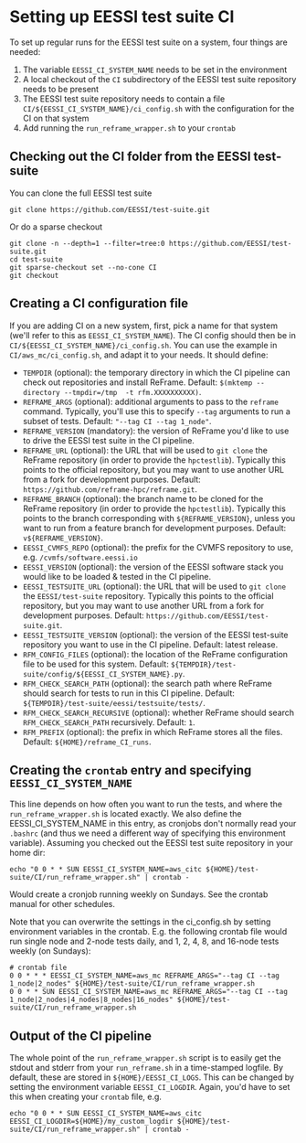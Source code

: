 # Setting up EESSI test suite CI

To set up regular runs for the EESSI test suite on a system, four things are needed:

1. The variable `EESSI_CI_SYSTEM_NAME` needs to be set in the environment
2. A local checkout of the `CI` subdirectory of the EESSI test suite repository needs to be present
3. The EESSI test suite repository needs to contain a file `CI/${EESSI_CI_SYSTEM_NAME}/ci_config.sh` with the configuration for the CI on that system
4. Add running the `run_reframe_wrapper.sh` to your `crontab`

## Checking out the CI folder from the EESSI test-suite
You can clone the full EESSI test suite
```
git clone https://github.com/EESSI/test-suite.git
```
Or do a sparse checkout
```
git clone -n --depth=1 --filter=tree:0 https://github.com/EESSI/test-suite.git
cd test-suite
git sparse-checkout set --no-cone CI
git checkout
```

## Creating a CI configuration file
If you are adding CI on a new system, first, pick a name for that system (we'll refer to this as `EESSI_CI_SYSTEM_NAME`). The CI config should then be in `CI/${EESSI_CI_SYSTEM_NAME}/ci_config.sh`. You can use the example in `CI/aws_mc/ci_config.sh`, and adapt it to your needs.
It should define:
- `TEMPDIR` (optional): the temporary directory in which the CI pipeline can check out repositories and install ReFrame. Default: `$(mktemp --directory --tmpdir=/tmp  -t rfm.XXXXXXXXXX)`.
- `REFRAME_ARGS` (optional): additional arguments to pass to the `reframe` command. Typically, you'll use this to specify `--tag` arguments to run a subset of tests. Default: `"--tag CI --tag 1_node"`.
- `REFRAME_VERSION` (mandatory): the version of ReFrame you'd like to use to drive the EESSI test suite in the CI pipeline.
- `REFRAME_URL` (optional): the URL that will be used to `git clone` the ReFrame repository (in order to provide the `hpctestlib`). Typically this points to the official repository, but you may want to use another URL from a fork for development purposes. Default: `https://github.com/reframe-hpc/reframe.git`.
- `REFRAME_BRANCH` (optional): the branch name to be cloned for the ReFrame repository (in order to provide the `hpctestlib`). Typically this points to the branch corresponding with `${REFRAME_VERSION}`, unless you want to run from a feature branch for development purposes. Default: `v${REFRAME_VERSION}`.
- `EESSI_CVMFS_REPO` (optional): the prefix for the CVMFS repository to use, e.g. `/cvmfs/software.eessi.io`
- `EESSI_VERSION` (optional): the version of the EESSI software stack you would like to be loaded & tested in the CI pipeline.
- `EESSI_TESTSUITE_URL` (optional): the URL that will be used to `git clone` the `EESSI/test-suite` repository. Typically this points to the official repository, but you may want to use another URL from a fork for development purposes. Default: `https://github.com/EESSI/test-suite.git`.
- `EESSI_TESTSUITE_VERSION` (optional): the version of the EESSI test-suite repository you want to use in the CI pipeline. Default: latest release.
- `RFM_CONFIG_FILES` (optional): the location of the ReFrame configuration file to be used for this system. Default: `${TEMPDIR}/test-suite/config/${EESSI_CI_SYSTEM_NAME}.py`.
- `RFM_CHECK_SEARCH_PATH` (optional): the search path where ReFrame should search for tests to run in this CI pipeline. Default: `${TEMPDIR}/test-suite/eessi/testsuite/tests/`.
- `RFM_CHECK_SEARCH_RECURSIVE` (optional): whether ReFrame should search `RFM_CHECK_SEARCH_PATH` recursively. Default: `1`.
- `RFM_PREFIX` (optional): the prefix in which ReFrame stores all the files. Default: `${HOME}/reframe_CI_runs`.

## Creating the `crontab` entry and specifying `EESSI_CI_SYSTEM_NAME`
This line depends on how often you want to run the tests, and where the `run_reframe_wrapper.sh` is located exactly. We also define the EESSI_CI_SYSTEM_NAME in this entry, as cronjobs don't normally read your `.bashrc` (and thus we need a different way of specifying this environment variable).
 Assuming you checked out the EESSI test suite repository in your home dir:
```
echo "0 0 * * SUN EESSI_CI_SYSTEM_NAME=aws_citc ${HOME}/test-suite/CI/run_reframe_wrapper.sh" | crontab -
```
Would create a cronjob running weekly on Sundays. See the crontab manual for other schedules.

Note that you can overwrite the settings in the ci_config.sh by setting environment variables in the crontab. E.g. the following crontab file would run single node and 2-node tests daily, and 1, 2, 4, 8, and 16-node tests weekly (on Sundays):
```
# crontab file
0 0 * * * EESSI_CI_SYSTEM_NAME=aws_mc REFRAME_ARGS="--tag CI --tag 1_node|2_nodes" ${HOME}/test-suite/CI/run_reframe_wrapper.sh
0 0 * * SUN EESSI_CI_SYSTEM_NAME=aws_mc REFRAME_ARGS="--tag CI --tag 1_node|2_nodes|4_nodes|8_nodes|16_nodes" ${HOME}/test-suite/CI/run_reframe_wrapper.sh
```

## Output of the CI pipeline
The whole point of the `run_reframe_wrapper.sh` script is to easily get the stdout and stderr from your `run_reframe.sh` in a time-stamped logfile. By default, these are stored in `${HOME}/EESSI_CI_LOGS`. This can be changed by setting the environment variable `EESSI_CI_LOGDIR`. Again, you'd have to set this when creating your `crontab` file, e.g.
```
echo "0 0 * * SUN EESSI_CI_SYSTEM_NAME=aws_citc EESSI_CI_LOGDIR=${HOME}/my_custom_logdir ${HOME}/test-suite/CI/run_reframe_wrapper.sh" | crontab -
```
